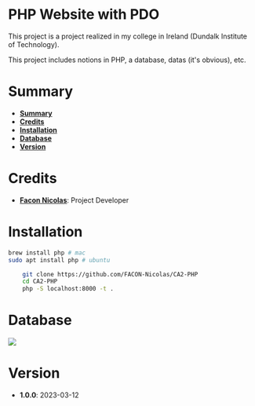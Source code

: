 # PHP Website with PDO

This project is a project realized in my college in Ireland (Dundalk Institute of Technology).

This project includes notions in PHP, a database, datas (it's obvious), etc.

# Summary 

* **[Summary](#summary)**
* **[Credits](#credits)**
* **[Installation](#installation)**
* **[Database](#database)**
* **[Version](#version)**

# Credits

* **[Facon Nicolas](github.com/FACON-Nicolas)**: Project Developer

# Installation

```sh
brew install php # mac
sudo apt install php # ubuntu
```


```sh
    git clone https://github.com/FACON-Nicolas/CA2-PHP
    cd CA2-PHP
    php -S localhost:8000 -t .
```

# Database

![](http://www.plantuml.com/plantuml/png/TKzToeCm47pVK-G2kOCF7tWCYMRukh1HoSQM8hrxNL4YI5yopCyCsKPBo6L9GaI315NNXWItalEEextZnWqZTCWy5vv6enc2e8ZT6o6RC2-zi3wmanTwvRBt4Y87-fppVtX2fXdPhUVwpQoMuV-67SUQQZ76UxywTi7FYQFilR-awLBS7TEeVjMqWvtg9TTivIN95m00)

# Version

* **1.0.0**: 2023-03-12